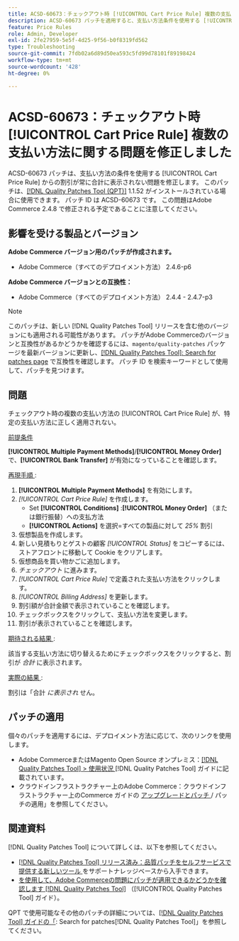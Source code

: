```yaml
---
title: ACSD-60673：チェックアウト時 [!UICONTROL Cart Price Rule] 複数の支払い方法に関する問題を修正しました
description: ACSD-60673 パッチを適用すると、支払い方法条件を使用する [!UICONTROL Cart Price Rule] からの割引が合計に常に表示されるとは限らないAdobe Commerceの問題を修正できます。
feature: Price Rules
role: Admin, Developer
exl-id: 2fe27959-5e5f-4d25-9f56-b0f8319fd562
type: Troubleshooting
source-git-commit: 7fdb02a6d89d50ea593c5fd99d78101f89198424
workflow-type: tm+mt
source-wordcount: '428'
ht-degree: 0%

---
```


# ACSD-60673：チェックアウト時 [!UICONTROL Cart Price Rule] 複数の支払い方法に関する問題を修正しました

ACSD-60673 パッチは、支払い方法の条件を使用する [!UICONTROL Cart Price Rule] からの割引が常に合計に表示されない問題を修正します。 このパッチは、[[!DNL Quality Patches Tool (QPT)]](https://experienceleague.adobe.com/en/docs/commerce-operations/tools/quality-patches-tool/quality-patches-tool-to-self-serve-quality-patches) 1.1.52 がインストールされている場合に使用できます。 パッチ ID は ACSD-60673 です。 この問題はAdobe Commerce 2.4.8 で修正される予定であることに注意してください。

## 影響を受ける製品とバージョン

**Adobe Commerce バージョン用のパッチが作成されます。**

* Adobe Commerce（すべてのデプロイメント方法） 2.4.6-p6

**Adobe Commerce バージョンとの互換性：**

* Adobe Commerce（すべてのデプロイメント方法） 2.4.4 - 2.4.7-p3

>[!NOTE]
>
>このパッチは、新しい [!DNL Quality Patches Tool] リリースを含む他のバージョンにも適用される可能性があります。 パッチがAdobe Commerceのバージョンと互換性があるかどうかを確認するには、`magento/quality-patches` パッケージを最新バージョンに更新し、[[!DNL Quality Patches Tool]: Search for patches page](https://experienceleague.adobe.com/tools/commerce-quality-patches/index.html) で互換性を確認します。 パッチ ID を検索キーワードとして使用して、パッチを見つけます。

## 問題

チェックアウト時の複数の支払い方法の [!UICONTROL Cart Price Rule] が、特定の支払い方法に正しく適用されない。

<u> 前提条件 </u>

**[!UICONTROL Multiple Payment Methods]**/**[!UICONTROL Money Order]** で、**[!UICONTROL Bank Transfer]** が有効になっていることを確認します。

<u> 再現手順 </u>:

1. **[!UICONTROL Multiple Payment Methods]** を有効にします。
1. *[!UICONTROL Cart Price Rule]* を作成します。
   * Set **[!UICONTROL Conditions]** :**[!UICONTROL Money Order]** （または銀行振替）への支払方法
   * **[!UICONTROL Actions]** を選択=すべての製品に対して *25%* 割引
1. 仮想製品を作成します。
1. 新しい見積もりとゲストの顧客 *[!UICONTROL Status]* をコピーするには、ストアフロントに移動して Cookie をクリアします。
1. 仮想商品を買い物かごに追加します。
1. *チェックアウト* に進みます。
1. *[!UICONTROL Cart Price Rule]* で定義された支払い方法をクリックします。
1. *[!UICONTROL Billing Address]* を更新します。
1. 割引額が合計金額で表示されていることを確認します。
1. チェックボックスをクリックして、支払い方法を変更します。
1. 割引が表示されていることを確認します。

<u> 期待される結果 </u>:

該当する支払い方法に切り替えるためにチェックボックスをクリックすると、割引が *合計* に表示されます。

<u> 実際の結果 </u>:

割引は「合計 *に表示され* せん。

## パッチの適用

個々のパッチを適用するには、デプロイメント方法に応じて、次のリンクを使用します。

* Adobe CommerceまたはMagento Open Source オンプレミス：[[!DNL Quality Patches Tool] > 使用状況 ](/help/tools/quality-patches-tool/usage.md) [!DNL Quality Patches Tool] ガイドに記載されています。
* クラウドインフラストラクチャー上のAdobe Commerce：クラウドインフラストラクチャー上のCommerce ガイドの [ アップグレードとパッチ ](https://experienceleague.adobe.com/docs/commerce-cloud-service/user-guide/develop/upgrade/apply-patches.html)/ パッチの適用」を参照してください。

## 関連資料

[!DNL Quality Patches Tool] について詳しくは、以下を参照してください。

* [[!DNL Quality Patches Tool]  リリース済み：品質パッチをセルフサービスで提供する新しいツール ](https://experienceleague.adobe.com/en/docs/commerce-operations/tools/quality-patches-tool/quality-patches-tool-to-self-serve-quality-patches) をサポートナレッジベースから入手できます。
* [ を使用して、Adobe Commerceの問題にパッチが適用できるかどうかを確認します  [!DNL Quality Patches Tool]](/help/tools/quality-patches-tool/patches-available-in-qpt/check-patch-for-magento-issue-with-magento-quality-patches.md) （[!UICONTROL Quality Patches Tool] ガイド）。

QPT で使用可能なその他のパッチの詳細については、[[!DNL Quality Patches Tool] ガイドの「](https://experienceleague.adobe.com/tools/commerce-quality-patches/index.html): Search for patches[!DNL Quality Patches Tool]」を参照してください。
